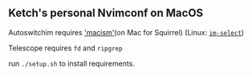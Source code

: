 ## Ketch's personal Nvimconf on MacOS

Autoswitchim requires ['macism'](https://github.com/laishulu/macism)(on Mac for Squirrel) (Linux: [`im-select`](https://github.com/daipeihust/im-select))

Telescope requires `fd` and `ripgrep`

run `./setup.sh` to install requirements.

